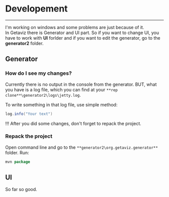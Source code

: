 # Developement
---
I'm working on windows and some problems are just because of it.
<br>
In Getaviz there is Generator and UI part. So if you want to change UI, you have to work with **UI** forlder and if you want to edit the generator, go to the **generator2** folder.  

## Generator

### How do I see my changes?
Currently there is no output in the console from the generator. BUT, what you have is a log file, which you can find at your `**rep clone**\generator2\logs\jetty.log`. 

To write something in that log file, use simple method:
```java
log.info("Your text")
```

!!! After you did some changes, don't forget to repack the project. 

### Repack the project
Open command line and go to the `**generator2\org.getaviz.generator**` folder.
Run: 
```java
mvn package
```

## UI
So far so good.  

